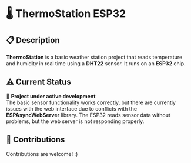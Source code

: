 # 🌡️ ThermoStation ESP32

## 📋 Description  
**ThermoStation** is a basic weather station project that reads temperature and humidity in real time using a **DHT22** sensor. It runs on an **ESP32** chip.

## ⚠️ Current Status  
🚧 **Project under active development**  
The basic sensor functionality works correctly, but there are currently issues with the web interface due to conflicts with the **ESPAsyncWebServer** library. The ESP32 reads sensor data without problems, but the web server is not responding properly.

## 🤝 Contributions  
Contributions are welcome! :)
